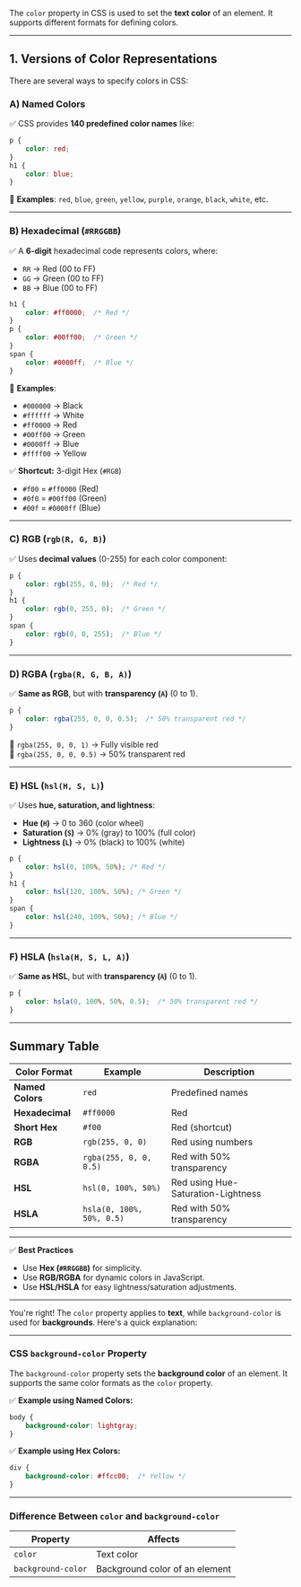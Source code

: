 The `color` property in CSS is used to set the **text color** of an element. It supports different formats for defining colors.

---

## **1. Versions of Color Representations**

There are several ways to specify colors in CSS:

### **A) Named Colors**

✅ CSS provides **140 predefined color names** like:

```css
p {
    color: red;
}
h1 {
    color: blue;
}
```

🔹 **Examples**: `red`, `blue`, `green`, `yellow`, `purple`, `orange`, `black`, `white`, etc.

---

### **B) Hexadecimal (`#RRGGBB`)**

✅ A **6-digit** hexadecimal code represents colors, where:

- `RR` → Red (00 to FF)
- `GG` → Green (00 to FF)
- `BB` → Blue (00 to FF)

```css
h1 {
    color: #ff0000;  /* Red */
}
p {
    color: #00ff00;  /* Green */
}
span {
    color: #0000ff;  /* Blue */
}
```

🔹 **Examples**:

- `#000000` → Black
- `#ffffff` → White
- `#ff0000` → Red
- `#00ff00` → Green
- `#0000ff` → Blue
- `#ffff00` → Yellow

✅ **Shortcut:** 3-digit Hex (`#RGB`)

- `#f00` = `#ff0000` (Red)
- `#0f0` = `#00ff00` (Green)
- `#00f` = `#0000ff` (Blue)

---

### **C) RGB (`rgb(R, G, B)`)**

✅ Uses **decimal values** (0-255) for each color component:

```css
p {
    color: rgb(255, 0, 0);  /* Red */
}
h1 {
    color: rgb(0, 255, 0);  /* Green */
}
span {
    color: rgb(0, 0, 255);  /* Blue */
}
```

---

### **D) RGBA (`rgba(R, G, B, A)`)**

✅ **Same as RGB**, but with **transparency (`A`)** (0 to 1).

```css
p {
    color: rgba(255, 0, 0, 0.5);  /* 50% transparent red */
}
```

🔹 `rgba(255, 0, 0, 1)` → Fully visible red  
🔹 `rgba(255, 0, 0, 0.5)` → 50% transparent red

---

### **E) HSL (`hsl(H, S, L)`)**

✅ Uses **hue, saturation, and lightness**:

- **Hue (`H`)** → 0 to 360 (color wheel)
- **Saturation (`S`)** → 0% (gray) to 100% (full color)
- **Lightness (`L`)** → 0% (black) to 100% (white)

```css
p {
    color: hsl(0, 100%, 50%); /* Red */
}
h1 {
    color: hsl(120, 100%, 50%); /* Green */
}
span {
    color: hsl(240, 100%, 50%); /* Blue */
}
```

---

### **F) HSLA (`hsla(H, S, L, A)`)**

✅ **Same as HSL**, but with **transparency (`A`)** (0 to 1).

```css
p {
    color: hsla(0, 100%, 50%, 0.5);  /* 50% transparent red */
}
```

---

## **Summary Table**

|**Color Format**|**Example**|**Description**|
|---|---|---|
|**Named Colors**|`red`|Predefined names|
|**Hexadecimal**|`#ff0000`|Red|
|**Short Hex**|`#f00`|Red (shortcut)|
|**RGB**|`rgb(255, 0, 0)`|Red using numbers|
|**RGBA**|`rgba(255, 0, 0, 0.5)`|Red with 50% transparency|
|**HSL**|`hsl(0, 100%, 50%)`|Red using Hue-Saturation-Lightness|
|**HSLA**|`hsla(0, 100%, 50%, 0.5)`|Red with 50% transparency|

---

✅ **Best Practices**

- Use **Hex (`#RRGGBB`)** for simplicity.
- Use **RGB/RGBA** for dynamic colors in JavaScript.
- Use **HSL/HSLA** for easy lightness/saturation adjustments.

-----
You're right! The `color` property applies to **text**, while `background-color` is used for **backgrounds**. Here's a quick explanation:

---

### **CSS `background-color` Property**

The `background-color` property sets the **background color** of an element. It supports the same color formats as the `color` property.

✅ **Example using Named Colors:**

```css
body {
    background-color: lightgray;
}
```

✅ **Example using Hex Colors:**

```css
div {
    background-color: #ffcc00;  /* Yellow */
}
```

---

### **Difference Between `color` and `background-color`**

|Property|Affects|
|---|---|
|`color`|Text color|
|`background-color`|Background color of an element|
